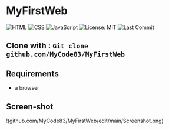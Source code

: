 # MyFirstWeb
![HTML](https://img.shields.io/badge/HTML5-E34F26?logo=html5&logoColor=white)
![CSS](https://img.shields.io/badge/CSS3-1572B6?logo=css3&logoColor=white)
![JavaScript](https://img.shields.io/badge/JavaScript-F7DF1E?logo=javascript&logoColor=black)
![License: MIT](https://img.shields.io/badge/License-MIT-green.svg)
![Last Commit](https://img.shields.io/github/last-commit/MyCode83/MyFirstWeb?logo=github)

Clone with : `Git clone github.com/MyCode83/MyFirstWeb`
---
## Requirements
- a browser
## Screen-shot
  !(github.com/MyCode83/MyFirstWeb/edit/main/Screenshot.png)
